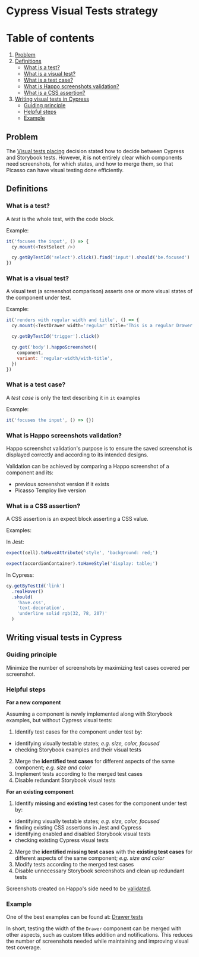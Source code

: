 # Cypress Visual Tests strategy

# Table of contents

1. [Problem](#problem)
2. [Definitions](#definitions)
    * [What is a test?](#what-is-a-test)
    * [What is a visual test?](#what-is-a-visual-test)
    * [What is a test case?](#what-is-a-test-case)
    * [What is Happo screenshots validation?](#what-is-happo-screenshots-validation)
    * [What is a CSS assertion?](#what-is-a-css-assertion)
3. [Writing visual tests in Cypress](#writing-visual-tests-in-cypress)
    * [Guiding principle](#guiding-principle)
    * [Helpful steps](#helpful-steps)
    * [Example](#example)

## Problem

The [Visual tests placing](./05-visual-tests-placing.md) decision stated how to decide between Cypress and Storybook tests.
However, it is not entirely clear which components need screenshots, for which states, and how to merge them, so that Picasso can have visual testing done efficiently.

## Definitions

### What is a test?

A _test_ is the whole test, with the code block.

Example:

```js
it('focuses the input', () => {
  cy.mount(<TestSelect />)

  cy.getByTestId('select').click().find('input').should('be.focused')
})
```

### What is a visual test?

A visual test (a screenshot comparison) asserts one or more visual states of the component under test.

Example:

```js
it('renders with regular width and title', () => {
  cy.mount(<TestDrawer width='regular' title='This is a regular Drawer' />)

  cy.getByTestId('trigger').click()

  cy.get('body').happoScreenshot({
    component,
    variant: 'regular-width/with-title',
  })
})
```

### What is a test case?

A _test case_ is only the text describing it in `it` examples

Example:
```js
it('focuses the input', () => {})
```

### What is Happo screenshots validation?

Happo screenshot validation's purpose is to ensure the saved screenshot is displayed correctly and according to its intended designs.

Validation can be achieved by comparing a Happo screenshot of a component and its:
- previous screenshot version if it exists
- Picasso Temploy live version

### What is a CSS assertion?

A CSS assertion is an expect block asserting a CSS value.

Examples:

In Jest:
```js
expect(cell).toHaveAttribute('style', 'background: red;')

expect(accordionContainer).toHaveStyle('display: table;')
```

In Cypress:
```js
cy.getByTestId('link')
  .realHover()
  .should(
    'have.css',
    'text-decoration',
    'underline solid rgb(32, 78, 207)'
  )
```

## Writing visual tests in Cypress

### Guiding principle

Minimize the number of screenshots by maximizing test cases covered per screenshot.

### Helpful steps

**For a new component**

Assuming a component is newly implemented along with Storybook examples, but without Cypress visual tests:
1. Identify test cases for the component under test by:
- identifying visually testable states; _e.g. size, color, focused_
- checking Storybook examples and their visual tests
2. Merge the **identified test cases** for different aspects of the same component; _e.g. size and color_
3. Implement tests according to the merged test cases
4. Disable redundant Storybook visual tests

**For an existing component**

1. Identify **missing** and **existing** test cases for the component under test by:
- identifying visually testable states; _e.g. size, color, focused_
- finding existing CSS assertions in Jest and Cypress
- identifying enabled and disabled Storybook visual tests
- checking existing Cypress visual tests
2. Merge the **identified missing test cases** with the **existing test cases** for different aspects of the same component; _e.g. size and color_
3. Modify tests according to the merged test cases
4. Disable unnecessary Storybook screenshots and clean up redundant tests

Screenshots created on Happo's side need to be [validated](#what-is-happo-screenshots-validation).

### Example

One of the best examples can be found at: [Drawer tests](https://github.com/toptal/picasso/pull/2856/files#r890956818)

In short, testing the width of the `Drawer` component can be merged with other aspects, such as custom titles addition and notifications.
This reduces the number of screenshots needed while maintaining and improving visual test coverage.
